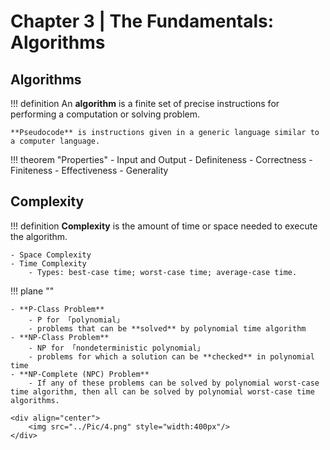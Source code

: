 # Chapter 3 | The Fundamentals: Algorithms

## Algorithms

!!! definition
    An **algorithm** is a finite set of precise instructions for performing a computation or solving problem.

    **Pseudocode** is instructions given in a generic language similar to a computer language.

!!! theorem "Properties"
    - Input and Output
    - Definiteness
    - Correctness
    - Finiteness
    - Effectiveness
    - Generality

## Complexity

!!! definition
    **Complexity** is the amount of time or space needed to execute the algorithm.

    - Space Complexity
    - Time Complexity
        - Types: best-case time; worst-case time; average-case time.

!!! plane ""

    - **P-Class Problem**
        - P for 「polynomial」
        - problems that can be **solved** by polynomial time algorithm
    - **NP-Class Problem**
        - NP for 「nondeterministic polynomial」
        - problems for which a solution can be **checked** in polynomial time
    - **NP-Complete (NPC) Problem**
        - If any of these problems can be solved by polynomial worst-case time algorithm, then all can be solved by polynomial worst-case time algorithms.

    <div align="center">
    	<img src="../Pic/4.png" style="width:400px"/>
    </div>